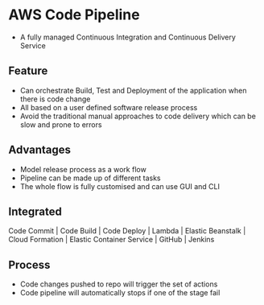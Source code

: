 # AWS Code Pipeline 
- A fully managed Continuous Integration and Continuous Delivery Service

## Feature
* Can orchestrate Build, Test and Deployment of the application when there is code change
* All based on a user defined software release process
* Avoid the traditional manual approaches to code delivery which can be slow and prone to errors

## Advantages 
* Model release process as a work flow
* Pipeline can be made up of different tasks 
* The whole flow is fully customised and can use GUI and CLI

## Integrated 
Code Commit | Code Build | Code Deploy | Lambda | Elastic Beanstalk | Cloud Formation | Elastic Container Service | GitHub | Jenkins 

## Process
* Code changes pushed to repo will trigger the set of actions
* Code pipeline will automatically stops if one of the stage fail

